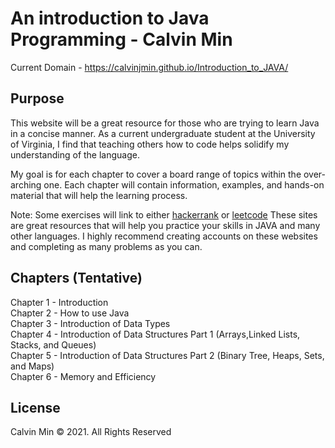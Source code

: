 # An introduction to Java Programming - Calvin Min

Current Domain - https://calvinjmin.github.io/Introduction_to_JAVA/

## Purpose
This website will be a great resource for those who are trying to learn Java in a concise manner.
As a current undergraduate student at the University of Virginia, I find that teaching others how to code
helps solidify my understanding of the language.

My goal is for each chapter to cover a board range of topics within the over-arching one.
Each chapter will contain information, examples, and hands-on material that will help the learning process.  

Note: Some exercises will link to either [hackerrank](https://hackerrank.com) or [leetcode](https://leetcode.com)
These sites are great resources that will help you practice your skills in JAVA and many other languages.
I highly recommend creating accounts on these websites and completing as many problems as you can.

## Chapters (Tentative)
Chapter 1 - Introduction  
Chapter 2 - How to use Java  
Chapter 3 - Introduction of Data Types  
Chapter 4 - Introduction of Data Structures Part 1 (Arrays,Linked Lists, Stacks, and Queues)  
Chapter 5 - Introduction of Data Structures Part 2 (Binary Tree, Heaps, Sets, and Maps)  
Chapter 6 - Memory and Efficiency  
 
 ## License
 Calvin Min © 2021. All Rights Reserved
